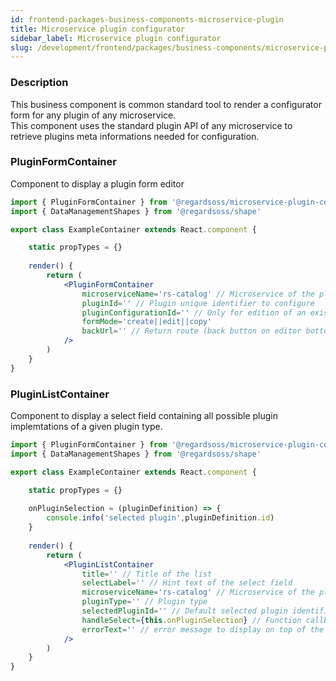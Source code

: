 ```yaml
---
id: frontend-packages-business-components-microservice-plugin
title: Microservice plugin configurator
sidebar_label: Microservice plugin configurator
slug: /development/frontend/packages/business-components/microservice-plugin-configurator
---
```



### Description

This business component is common standard tool to render a configurator form for any plugin of any microservice.  
This component uses the standard plugin API of any microservice to retrieve plugins meta informations needed for configuration.

### PluginFormContainer

Component to display a plugin form editor


```jsx
import { PluginFormContainer } from '@regardsoss/microservice-plugin-configurator'
import { DataManagementShapes } from '@regardsoss/shape'

export class ExampleContainer extends React.component {

	static propTypes = {}
	
	render() {
		return (
			<PluginFormContainer
				microserviceName='rs-catalog' // Microservice of the plugin to configure
				pluginId='' // Plugin unique identifier to configure
				pluginConfigurationId='' // Only for edition of an existing plugin configuration
				formMode='create||edit||copy'
				backUrl='' // Return route (back button on editor bottom)
			/>
		)
	}
}
```

### PluginListContainer

Component to display a select field containing all possible plugin implemtations of a given plugin type.

```jsx
import { PluginFormContainer } from '@regardsoss/microservice-plugin-configurator'
import { DataManagementShapes } from '@regardsoss/shape'

export class ExampleContainer extends React.component {

	static propTypes = {}
	
	onPluginSelection = (pluginDefinition) => {
		console.info('selected plugin',pluginDefinition.id)
	}
	
	render() {
		return (
			<PluginListContainer
				title='' // Title of the list
				selectLabel='' // Hint text of the select field
				microserviceName='rs-catalog' // Microservice of the plugin type
				pluginType='' // Plugin type
				selectedPluginId='' // Default selected plugin identifier
				handleSelect={this.onPluginSelection} // Function callback when a plugin implemtentation is selected.
				errorText='' // error message to display on top of the list or null if no error.
			/>
		)
	}
}
```
